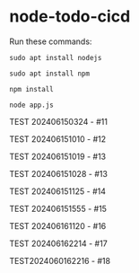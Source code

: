 # node-todo-cicd

Run these commands:


`sudo apt install nodejs`


`sudo apt install npm`


`npm install`

`node app.js`

TEST 202406150324 - #11

TEST 202406151010 - #12

TEST 202406151019 - #13

TEST 202406151028 - #13

TEST 202406151125 - #14

TEST 202406151555 - #15

TEST 202406161120 - #16

TEST 202406162214 - #17

TEST2024060162216 - #18
